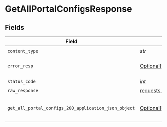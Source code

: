 # GetAllPortalConfigsResponse


## Fields

| Field                                                                                                               | Type                                                                                                                | Required                                                                                                            | Description                                                                                                         |
| ------------------------------------------------------------------------------------------------------------------- | ------------------------------------------------------------------------------------------------------------------- | ------------------------------------------------------------------------------------------------------------------- | ------------------------------------------------------------------------------------------------------------------- |
| `content_type`                                                                                                      | *str*                                                                                                               | :heavy_check_mark:                                                                                                  | N/A                                                                                                                 |
| `error_resp`                                                                                                        | [Optional[shared.ErrorResp]](../../models/shared/errorresp.md)                                                      | :heavy_minus_sign:                                                                                                  | Could not authenticate the user                                                                                     |
| `status_code`                                                                                                       | *int*                                                                                                               | :heavy_check_mark:                                                                                                  | N/A                                                                                                                 |
| `raw_response`                                                                                                      | [requests.Response](https://requests.readthedocs.io/en/latest/api/#requests.Response)                               | :heavy_minus_sign:                                                                                                  | N/A                                                                                                                 |
| `get_all_portal_configs_200_application_json_object`                                                                | [Optional[GetAllPortalConfigs200ApplicationJSON]](../../models/operations/getallportalconfigs200applicationjson.md) | :heavy_minus_sign:                                                                                                  | All portal configs retrieved successfully.                                                                          |